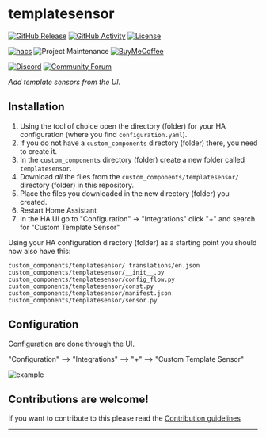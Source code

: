 # templatesensor

[![GitHub Release][releases-shield]][releases]
[![GitHub Activity][commits-shield]][commits]
[![License][license-shield]](LICENSE.md)

[![hacs][hacsbadge]](hacs)
![Project Maintenance][maintenance-shield]
[![BuyMeCoffee][buymecoffeebadge]][buymecoffee]

[![Discord][discord-shield]][discord]
[![Community Forum][forum-shield]][forum]

_Add template sensors from the UI._

## Installation

1. Using the tool of choice open the directory (folder) for your HA configuration (where you find `configuration.yaml`).
2. If you do not have a `custom_components` directory (folder) there, you need to create it.
3. In the `custom_components` directory (folder) create a new folder called `templatesensor`.
4. Download _all_ the files from the `custom_components/templatesensor/` directory (folder) in this repository.
5. Place the files you downloaded in the new directory (folder) you created.
6. Restart Home Assistant
7. In the HA UI go to "Configuration" -> "Integrations" click "+" and search for "Custom Template Sensor"

Using your HA configuration directory (folder) as a starting point you should now also have this:

```text
custom_components/templatesensor/.translations/en.json
custom_components/templatesensor/__init__.py
custom_components/templatesensor/config_flow.py
custom_components/templatesensor/const.py
custom_components/templatesensor/manifest.json
custom_components/templatesensor/sensor.py
```

## Configuration

Configuration are done through the UI.

"Configuration" --> "Integrations" --> "+" --> "Custom Template Sensor"

![example][exampleimg]

## Contributions are welcome!

If you want to contribute to this please read the [Contribution guidelines](CONTRIBUTING.md)

***

[templatesensor]: https://github.com/custom-components/templatesensor
[buymecoffee]: https://www.buymeacoffee.com/ludeeus
[buymecoffeebadge]: https://img.shields.io/badge/buy%20me%20a%20coffee-donate-yellow.svg?style=for-the-badge
[commits-shield]: https://img.shields.io/github/commit-activity/y/custom-components/templatesensor.svg?style=for-the-badge
[commits]: https://github.com/custom-components/templatesensor/commits/master
[hacs]: https://github.com/custom-components/hacs
[hacsbadge]: https://img.shields.io/badge/HACS-Default-orange.svg?style=for-the-badge
[discord]: https://discord.gg/Qa5fW2R
[discord-shield]: https://img.shields.io/discord/330944238910963714.svg?style=for-the-badge
[exampleimg]: https://raw.githubusercontent.com/custom-components/templatesensor/master/example.png
[forum-shield]: https://img.shields.io/badge/community-forum-brightgreen.svg?style=for-the-badge
[forum]: https://community.home-assistant.io/
[license-shield]: https://img.shields.io/github/license/custom-components/templatesensor.svg?style=for-the-badge
[maintenance-shield]: https://img.shields.io/badge/maintainer-Joakim%20Sørensen%20%40ludeeus-blue.svg?style=for-the-badge
[releases-shield]: https://img.shields.io/github/release/custom-components/templatesensor.svg?style=for-the-badge
[releases]: https://github.com/custom-components/templatesensor/releases
